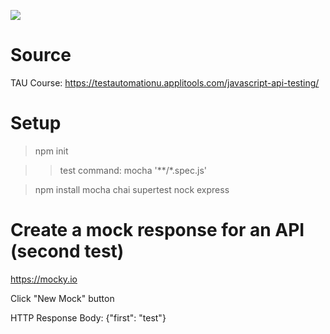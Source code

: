 ![](https://github.com/marcelodebittencourt/js_api_test_supertest_tau/workflows/tests/badge.svg)

# Source

TAU Course: https://testautomationu.applitools.com/javascript-api-testing/

# Setup

>npm init

>>test command: mocha '**/*.spec.js'

>npm install mocha chai supertest nock express

# Create a mock response for an API (second test)

https://mocky.io

Click "New Mock" button

HTTP Response Body: {"first": "test"}

